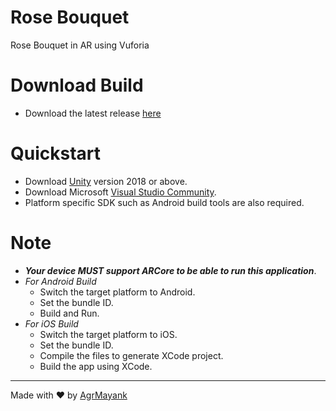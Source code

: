 # Rose Bouquet
 Rose Bouquet in AR using Vuforia

# Download Build
- Download the latest release [here](https://github.com/AgrMayank/Rose-Bouquet/releases)

# Quickstart
- Download [Unity](https://unity3d.com/get-unity/download/archive) version 2018 or above.
- Download Microsoft [Visual Studio Community](https://visualstudio.microsoft.com/).
- Platform specific SDK such as Android build tools are also required.

# Note
- _**Your device MUST support ARCore to be able to run this application**_.
- *For Android Build*
    - Switch the target platform to Android.
    - Set the bundle ID.
    - Build and Run.
- *For iOS Build*
    - Switch the target platform to iOS.
    - Set the bundle ID.
    - Compile the files to generate XCode project.
    - Build the app using XCode.

<hr>

Made with ❤ by [AgrMayank](https://github.com/AgrMayank)
